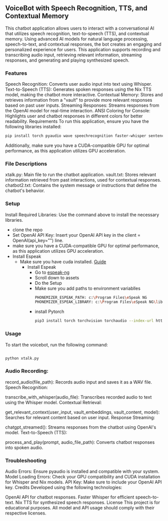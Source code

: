 ## VoiceBot with Speech Recognition, TTS, and Contextual Memory


This chatbot application allows users to interact with a conversational AI that utilizes speech recognition, text-to-speech (TTS), and contextual memory. Using advanced AI models for natural language processing, speech-to-text, and contextual responses, the bot creates an engaging and personalized experience for users. This application supports recording and transcribing audio input, retrieving relevant information, streaming responses, and generating and playing synthesized speech.

### Features
Speech Recognition: Converts user audio input into text using Whisper.
Text-to-Speech (TTS): Generates spoken responses using the Nix TTS model, making the chatbot more interactive.
Contextual Memory: Stores and retrieves information from a "vault" to provide more relevant responses based on past user inputs.
Streaming Responses: Streams responses from the OpenAI model for real-time interaction.
ANSI Coloring for Console: Highlights user and chatbot responses in different colors for better readability.
Requirements
To run this application, ensure you have the following libraries installed:

```bash
pip install torch pyaudio wave speechrecognition faster-whisper sentence-transformers openai numpy soundfile transformers
```

Additionally, make sure you have a CUDA-compatible GPU for optimal performance, as this application utilizes GPU acceleration.

### File Descriptions
xtalk.py: Main file to run the chatbot application.
vault.txt: Stores relevant information retrieved from past interactions, used for contextual responses.
chatbot2.txt: Contains the system message or instructions that define the chatbot's behavior.


### Setup
Install Required Libraries: Use the command above to install the necessary libraries.
- clone the repo
- Set OpenAI API Key: Insert your OpenAI API key in the client = OpenAI(api_key="") line.
- make sure you have a CUDA-compatible GPU for optimal performance, as this application utilizes GPU acceleration.
- Install Espeak
   - Make sure you have cuda installed. [Guide](https://youtu.be/nATRPPZ5dGE?si=rlO_a1ETe5AyXWQg)
        - Install Espeak 
            - Go to [espeak-ng](https://github.com/espeak-ng/espeak-ng/releases)
            - Scroll down to assets
            - Do the Setup
            - Make sure you add paths to environment variablles
                ```bash
                PHONEMIZER_ESPEAK_PATH: c:\Program Files\eSpeak NG
                PHONEMIZER_ESPEAK_LIBRARY: c:\Program Files\eSpeak NG\libespeak-ng.dll
                ```
            - install Pytorch
                ```bash
                pip3 install torch torchvision torchaudio --index-url https://download.pytorch.org/whl/cu121
                ```


### Usage

To start the voicebot, run the following command:

```bash

python xtalk.py
```


### Audio Recording:

record_audio(file_path): Records audio input and saves it as a WAV file.
Speech Recognition:

transcribe_with_whisper(audio_file): Transcribes recorded audio to text using the Whisper model.
Contextual Retrieval:

get_relevant_context(user_input, vault_embeddings, vault_content, model): Searches for relevant content based on user input.
Response Streaming:

chatgpt_streamed(): Streams responses from the chatbot using OpenAI's model.
Text-to-Speech (TTS):

process_and_play(prompt, audio_file_path): Converts chatbot responses into spoken audio.


### Troubleshooting
Audio Errors: Ensure pyaudio is installed and compatible with your system.
Model Loading Errors: Check your GPU compatibility and CUDA installation for Whisper and Nix models.
API Key: Make sure to include your OpenAI API key.
Credits
Developed using the following technologies:

OpenAI API for chatbot responses.
Faster Whisper for efficient speech-to-text.
Nix TTS for synthesized speech responses.
License
This project is for educational purposes. All model and API usage should comply with their respective licenses.

